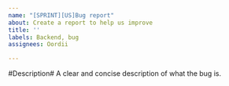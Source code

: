 ```yaml
---
name: "[SPRINT][US]Bug report"
about: Create a report to help us improve
title: ''
labels: Backend, bug
assignees: Oordii

---
```


#Description#
A clear and concise description of what the bug is.
